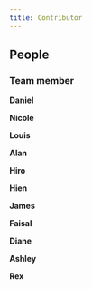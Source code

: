 ```yaml
---
title: Contributor
---
```


## People
### Team member

**Daniel**

**Nicole**

**Louis**

**Alan**

**Hiro**

**Hien**

**James**

**Faisal**

**Diane**

**Ashley**

**Rex**